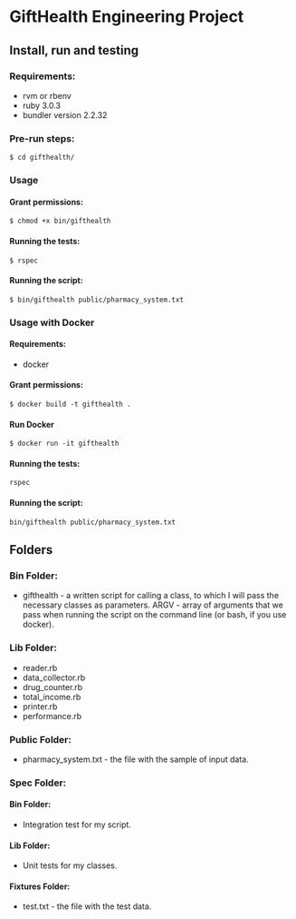# GiftHealth Engineering Project


## Install, run and testing

### Requirements:

- rvm or rbenv
- ruby 3.0.3
- bundler version 2.2.32

### Pre-run steps:

```
$ cd gifthealth/
```

### Usage

#### Grant permissions:

```
$ chmod +x bin/gifthealth
```

#### Running the tests:

```
$ rspec
```

#### Running the script:

```
$ bin/gifthealth public/pharmacy_system.txt
```

### Usage with Docker

#### Requirements:

- docker

#### Grant permissions:

```
$ docker build -t gifthealth .
```

#### Run Docker

```
$ docker run -it gifthealth
```

#### Running the tests:

```
rspec
```

#### Running the script:

```
bin/gifthealth public/pharmacy_system.txt
```

## Folders

### Bin Folder:

- gifthealth - a written script for calling a class, to which I will pass the necessary classes as parameters. ARGV - array of arguments that we pass when running the script on the command line (or bash, if you use docker).

### Lib Folder:

- reader.rb 
- data_collector.rb
- drug_counter.rb
- total_income.rb
- printer.rb
- performance.rb

### Public Folder:

- pharmacy_system.txt - the file with the sample of input data.

### Spec Folder:

#### Bin Folder:

- Integration test for my script.

#### Lib Folder:

- Unit tests for my classes.

#### Fixtures Folder:

- test.txt - the file with the test data.
